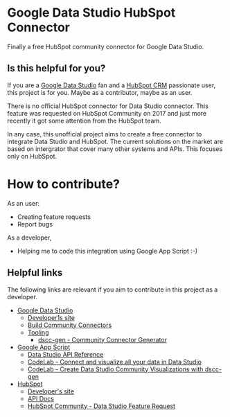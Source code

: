# Google Data Studio HubSpot Connector
Finally a free HubSpot community connector for Google Data Studio.

## Is this helpful for you?
If you are a [Google Data Studio](https://datastudio.google.com) fan and a [HubSpot CRM](https://hubspot.com) passionate user, this project is for you. Maybe as a contributor, maybe as an user. 

There is no official HubSpot connector for Data Studio connector. This feature was requested on HubSpot Community on 2017 and just more recently it got some attention from the HubSpot team. 

In any case, this unofficial project aims to create a free connector to integrate Data Studio and HubSpot. The current solutions on the market are based on intergrator that cover many other systems and APIs. This focuses only on HubSpot.

# How to contribute?

As an user:
- Creating feature requests
- Report bugs

As a developer,
- Helping me to code this integration using Google App Script :-)

## Helpful links

The following links are relevant if you aim to contribute in this project as a developer.

* [Google Data Studio](https://datastudio.google.com/)
   - [Developer1s site](https://developers.google.com/datastudio)
   - [Build Community Connectors](https://developers.google.com/datastudio/connector) 
   - [Tooling](https://github.com/googledatastudio/tooling)
      - [dscc-gen - Community Connector Generator](https://github.com/googledatastudio/tooling/tree/master/packages/dscc-gen)
* [Google App Script](https://script.google.com/)
   - [Data Studio API Reference](https://developers.google.com/apps-script/reference/data-studio/data-studio-app)
   - [CodeLab - Connect and visualize all your data in Data Studio](https://codelabs.developers.google.com/codelabs/community-connectors/#0)
   - [CodeLab - Create Data Studio Community Visualizations with dscc-gen](https://codelabs.developers.google.com/codelabs/community-visualization-dscc-gen)
* [HubSpot](https://hubspot.com/)
   - [Developer's site](https://developers.hubspot.com/)
   - [API Docs](https://developers.hubspot.com/docs/api/overview)
   - [HubSpot Community - Data Studio Feature Request](https://community.hubspot.com/t5/HubSpot-Ideas/Create-a-connector-for-Google-DataStudio/idi-p/33388)